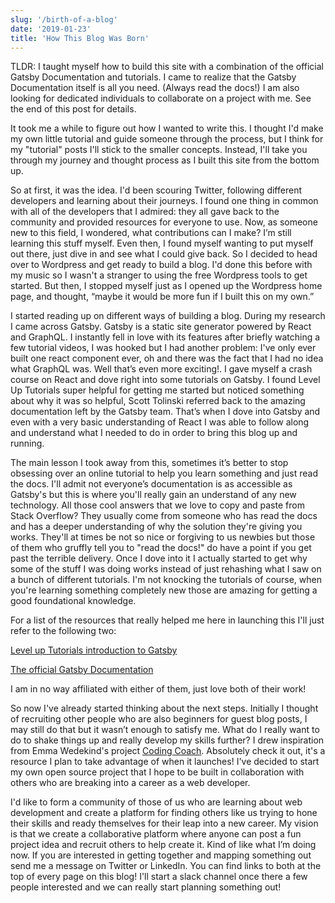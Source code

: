 ```yaml
---
slug: '/birth-of-a-blog'
date: '2019-01-23'
title: 'How This Blog Was Born'
---
```


TLDR: I taught myself how to build this site with a combination of the official Gatsby Documentation and tutorials. I came to realize that the Gatsby Documentation itself is all you need. (Always read the docs!) I am also looking for dedicated individuals to collaborate on a project with me. See the end of this post for details.

It took me a while to figure out how I wanted to write this. I thought I'd make my own little tutorial and guide someone through the process, but I think for my "tutorial" posts I'll stick to the smaller concepts. Instead, I'll take you through my journey and thought process as I built this site from the bottom up.

So at first, it was the idea. I'd been scouring Twitter, following different developers and learning about their journeys. I found one thing in common with all of the developers that I admired: they all gave back to the community and provided resources for everyone to use. Now, as someone new to this field, I wondered, what contributions can I make? I’m still learning this stuff myself. Even then, I found myself wanting to put myself out there, just dive in and see what I could give back. So I decided to head over to Wordpress and get ready to build a blog. I'd done this before with my music so I wasn't a stranger to using the free Wordpress tools to get started. But then, I stopped myself just as I opened up the Wordpress home page, and thought, “maybe it would be more fun if I built this on my own.”

I started reading up on different ways of building a blog. During my research I came across Gatsby. Gatsby is a static site generator powered by React and GraphQL. I instantly fell in love with its features after briefly watching a few tutorial videos, I was hooked but I had another problem: I've only ever built one react component ever, oh and there was the fact that I had no idea what GraphQL was. Well that’s even more exciting!. I gave myself a crash course on React and dove right into some tutorials on Gatsby. I found Level Up Tutorials super helpful for getting me started but noticed something about why it was so helpful, Scott Tolinski referred back to the amazing documentation left by the Gatsby team. That’s when I dove into Gatsby and even with a very basic understanding of React I was able to follow along and understand what I needed to do in order to bring this blog up and running.

The main lesson I took away from this, sometimes it’s better to stop obsessing over an online tutorial to help you learn something and just read the docs. I'll admit not everyone’s documentation is as accessible as Gatsby's but this is where you'll really gain an understand of any new technology. All those cool answers that we love to copy and paste from Stack Overflow? They usually come from someone who has read the docs and has a deeper understanding of why the solution they're giving you works. They'll at times be not so nice or forgiving to us newbies but those of them who gruffly tell you to "read the docs!" do have a point if you get past the terrible delivery. Once I dove into it I actually started to get why some of the stuff I was doing works instead of just rehashing what I saw on a bunch of different tutorials. I'm not knocking the tutorials of course, when you're learning something completely new those are amazing for getting a good foundational knowledge.

For a list of the resources that really helped me here in launching this I'll just refer to the following two:

<a href = "https://www.youtube.com/watch?v=evAUPPs7fB0" target="_blank">Level up Tutorials introduction to Gatsby</a>

<a href = "https://www.gatsbyjs.org/docs/" target="_blank">The official Gatsby Documentation</a>

I am in no way affiliated with either of them, just love both of their work!

So now I've already started thinking about the next steps. Initially I thought of recruiting other people who are also beginners for guest blog posts, I may still do that but it wasn’t enough to satisfy me. What do I really want to do to shake things up and really develop my skills further? I drew inspiration from Emma Wedekind's project <a href = "https://codingcoach.io/" target="_blank">Coding Coach</a>. Absolutely check it out, it's a resource I plan to take advantage of when it launches! I've decided to start my own open source project that I hope to be built in collaboration with others who are breaking into a career as a web developer.

I'd like to form a community of those of us who are learning about web development and create a platform for finding others like us trying to hone their skills and ready themselves for their leap into a new career. My vision is that we create a collaborative platform where anyone can post a fun project idea and recruit others to help create it. Kind of like what I’m doing now. If you are interested in getting together and mapping something out send me a message on Twitter or LinkedIn. You can find links to both at the top of every page on this blog! I'll start a slack channel once there a few people interested and we can really start planning something out!
